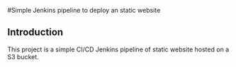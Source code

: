 #Simple Jenkins pipeline to deploy an static website

## Introduction

This project is a simple CI/CD Jenkins pipeline of static website hosted on a S3 bucket.

